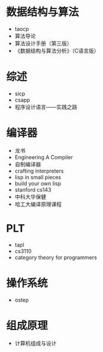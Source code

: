 # 数据结构与算法

- taocp
- 算法导论
- 算法设计手册（第三版）
- 《数据结构与算法分析》（C语言版）

# 综述

- sicp
- csapp
- 程序设计语言——实践之路

# 编译器

- 龙书
- Engineering A Compiler
- 自制编译器
- crafting interpreters
- lisp in small pieces
- build your own lisp
- stanford cs143
- 中科大华保健
- 哈工大编译原理课程

# PLT

- tapl
- cs3110
- category theory for programmers

# 操作系统

- ostep

# 组成原理

- 计算机组成与设计
